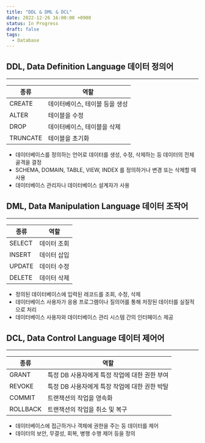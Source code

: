 ```yaml
---
title: "DDL & DML & DCL"
date: 2022-12-26 16:00:00 +0900
status: In Progress
draft: false
tags:
  - Database
---
```


## DDL, Data Definition Language 데이터 정의어

---

| 종류 | 역할 |
| --- | --- |
| CREATE | 데이터베이스, 테이블 등을 생성 |
| ALTER | 테이블을 수정 |
| DROP | 데이터베이스, 테이블을 삭제 |
| TRUNCATE | 테이블을 초기화 |
- 데이터베이스를 정의하는 언어로 데이터를 생성, 수정, 삭제하는 등 데이터의 전체 골격을 결정
- SCHEMA, DOMAIN, TABLE, VIEW, INDEX 를 정의하거나 변경 또는 삭제할 때 사용
- 데이터베이스 관리자나 데이터베이스 설계자가 사용

## DML, Data Manipulation Language 데이터 조작어

---

| 종류 | 역할 |
| --- | --- |
| SELECT | 데이터 조회 |
| INSERT | 데이터 삽입 |
| UPDATE | 데이터 수정 |
| DELETE | 데이터 삭제 |
- 정의된 데이터베이스에 입력된 레코드를 조회, 수정, 삭제
- 데이터베이스 사용자가 응용 프로그램이나 질의어를 통해 저장된 데이터를 실질적으로 처리
- 데이터베이스 사용자와 데이터베이스 관리 시스템 간의 인터페이스 제공

## DCL, Data Control Language 데이터 제어어

---

| 종류 | 역할 |
| --- | --- |
| GRANT | 특정 DB 사용자에게 특정 작업에 대한 권한 부여 |
| REVOKE | 특정 DB 사용자에게 특장 작업에 대한 권한 박탈 |
| COMMIT | 트랜잭션의 작업을 영속화 |
| ROLLBACK | 트랜잭션의 작업을 취소 및 복구 |
- 데이터베이스에 접근하거나 객체에 권한을 주는 등 데이터를 제어
- 데이터의 보안, 무결성, 회복, 병행 수행 제어 등을 정의
